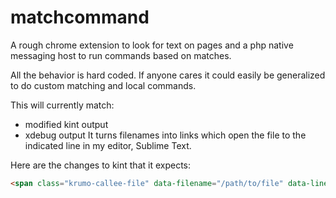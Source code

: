matchcommand
============

A rough chrome extension to look for text on pages and a php native messaging host to run commands based on matches.

All the behavior is hard coded. If anyone cares it could easily be generalized to do custom matching and local commands.

This will currently match:
 * modified kint output
 * xdebug output
 It turns filenames into links which open the file to the indicated line in my editor, Sublime Text.

Here are the changes to kint that it expects:
```html
<span class="krumo-callee-file" data-filename="/path/to/file" data-linenumber="linenumber">kint shortened filename</span>
```
